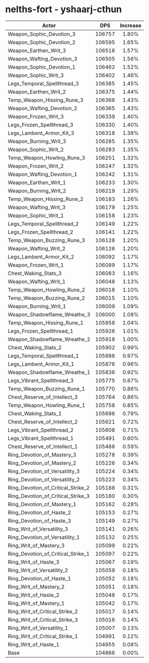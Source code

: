 # nelths-fort - yshaarj-cthun
| Actor | DPS | Increase |
|---|:---:|:---:|
|Weapon_Sophic_Devotion_3|106757|1.80%|
|Weapon_Sophic_Devotion_2|106595|1.65%|
|Weapon_Earthen_Writ_3|106516|1.57%|
|Weapon_Wafting_Devotion_3|106505|1.56%|
|Weapon_Sophic_Devotion_1|106462|1.52%|
|Weapon_Sophic_Writ_3|106402|1.46%|
|Legs_Temporal_Spellthread_3|106385|1.45%|
|Weapon_Earthen_Writ_2|106375|1.44%|
|Temp_Weapon_Hissing_Rune_3|106366|1.43%|
|Weapon_Wafting_Devotion_2|106365|1.43%|
|Weapon_Frozen_Writ_3|106339|1.40%|
|Legs_Frozen_Spellthread_3|106330|1.40%|
|Legs_Lambent_Armor_Kit_3|106318|1.38%|
|Weapon_Burning_Writ_3|106285|1.35%|
|Weapon_Sophic_Writ_2|106283|1.35%|
|Temp_Weapon_Howling_Rune_3|106251|1.32%|
|Weapon_Frozen_Writ_2|106247|1.32%|
|Weapon_Wafting_Devotion_1|106242|1.31%|
|Weapon_Earthen_Writ_1|106233|1.30%|
|Weapon_Burning_Writ_2|106219|1.29%|
|Temp_Weapon_Hissing_Rune_2|106183|1.26%|
|Weapon_Wafting_Writ_3|106179|1.25%|
|Weapon_Sophic_Writ_1|106158|1.23%|
|Legs_Temporal_Spellthread_2|106149|1.22%|
|Legs_Frozen_Spellthread_2|106141|1.22%|
|Temp_Weapon_Buzzing_Rune_3|106128|1.20%|
|Weapon_Wafting_Writ_2|106126|1.20%|
|Legs_Lambent_Armor_Kit_2|106092|1.17%|
|Weapon_Frozen_Writ_1|106089|1.17%|
|Chest_Waking_Stats_3|106083|1.16%|
|Weapon_Wafting_Writ_1|106048|1.13%|
|Temp_Weapon_Howling_Rune_2|106018|1.10%|
|Temp_Weapon_Buzzing_Rune_2|106015|1.10%|
|Weapon_Burning_Writ_1|106009|1.09%|
|Weapon_Shadowflame_Wreathe_3|106000|1.08%|
|Temp_Weapon_Hissing_Rune_1|105958|1.04%|
|Legs_Frozen_Spellthread_1|105926|1.01%|
|Weapon_Shadowflame_Wreathe_2|105918|1.00%|
|Chest_Waking_Stats_2|105902|0.99%|
|Legs_Temporal_Spellthread_1|105886|0.97%|
|Legs_Lambent_Armor_Kit_1|105876|0.96%|
|Weapon_Shadowflame_Wreathe_1|105836|0.92%|
|Legs_Vibrant_Spellthread_3|105775|0.87%|
|Temp_Weapon_Buzzing_Rune_1|105770|0.86%|
|Chest_Reserve_of_Intellect_3|105764|0.86%|
|Temp_Weapon_Howling_Rune_1|105758|0.85%|
|Chest_Waking_Stats_1|105696|0.79%|
|Chest_Reserve_of_Intellect_2|105621|0.72%|
|Legs_Vibrant_Spellthread_2|105608|0.71%|
|Legs_Vibrant_Spellthread_1|105491|0.60%|
|Chest_Reserve_of_Intellect_1|105488|0.59%|
|Ring_Devotion_of_Mastery_3|105278|0.39%|
|Ring_Devotion_of_Mastery_2|105226|0.34%|
|Ring_Devotion_of_Versatility_3|105224|0.34%|
|Ring_Devotion_of_Versatility_2|105223|0.34%|
|Ring_Devotion_of_Critical_Strike_2|105188|0.31%|
|Ring_Devotion_of_Critical_Strike_3|105180|0.30%|
|Ring_Devotion_of_Mastery_1|105162|0.28%|
|Ring_Devotion_of_Haste_2|105153|0.27%|
|Ring_Devotion_of_Haste_3|105149|0.27%|
|Ring_Writ_of_Versatility_3|105141|0.26%|
|Ring_Devotion_of_Versatility_1|105132|0.25%|
|Ring_Writ_of_Mastery_3|105099|0.22%|
|Ring_Devotion_of_Critical_Strike_1|105097|0.22%|
|Ring_Writ_of_Haste_3|105067|0.19%|
|Ring_Writ_of_Versatility_2|105059|0.18%|
|Ring_Devotion_of_Haste_1|105052|0.18%|
|Ring_Writ_of_Mastery_2|105051|0.18%|
|Ring_Writ_of_Haste_2|105048|0.17%|
|Ring_Writ_of_Mastery_1|105042|0.17%|
|Ring_Writ_of_Critical_Strike_2|105017|0.14%|
|Ring_Writ_of_Critical_Strike_3|105016|0.14%|
|Ring_Writ_of_Versatility_1|105007|0.13%|
|Ring_Writ_of_Critical_Strike_1|104991|0.12%|
|Ring_Writ_of_Haste_1|104955|0.08%|
|Base|104866|0.00%|
